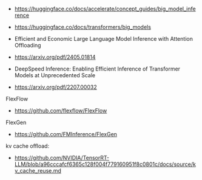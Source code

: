 





- https://huggingface.co/docs/accelerate/concept_guides/big_model_inference
- https://huggingface.co/docs/transformers/big_models




- Efficient and Economic Large Language Model Inference with Attention Offloading
- https://arxiv.org/pdf/2405.01814


- DeepSpeed Inference: Enabling Efficient Inference of Transformer Models at Unprecedented Scale
- https://arxiv.org/pdf/2207.00032


FlexFlow
- https://github.com/flexflow/FlexFlow

FlexGen
- https://github.com/FMInference/FlexGen




kv cache offload:

- https://github.com/NVIDIA/TensorRT-LLM/blob/a96cccafcf6365c128f004f779160951f8c0801c/docs/source/kv_cache_reuse.md








